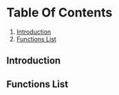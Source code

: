 # Table Of Contents
1. [Introduction](#introduction)
2. [Functions List](#function)

## Introduction
## Functions List
